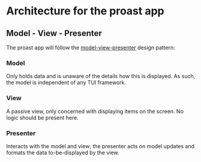 Architecture for the proast app
===============================

## Model - View - Presenter

The proast app will follow the [model-view-presenter](https://en.wikipedia.org/wiki/Model%E2%80%93view%E2%80%93presenter) design pattern:

### Model

Only holds data and is unaware of the details how this is displayed. As such, the model is independent of any TUI framework.

### View

A passive view, only concerned with displaying items on the screen. No logic should be present here.

### Presenter

Interacts with the model and view; the presenter acts on model updates and formats the data to-be-displayed by the view.
